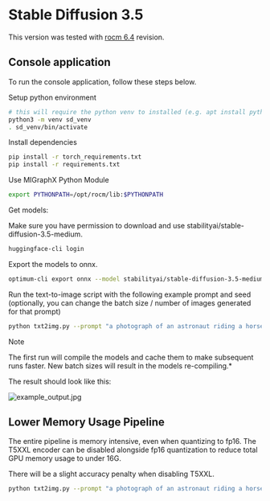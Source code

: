 # Stable Diffusion 3.5

This version was tested with [rocm 6.4](https://github.com/ROCmSoftwarePlatform/AMDMIGraphX/tree/rocm-6.4.0) revision.

## Console application

To run the console application, follow these steps below.

Setup python environment

```bash
# this will require the python venv to installed (e.g. apt install python3.8-venv)
python3 -m venv sd_venv
. sd_venv/bin/activate
```

Install dependencies

```bash
pip install -r torch_requirements.txt
pip install -r requirements.txt
```

Use MIGraphX Python Module

```bash
export PYTHONPATH=/opt/rocm/lib:$PYTHONPATH
```

Get models:

Make sure you have permission to download and use stabilityai/stable-diffusion-3.5-medium.
```bash
huggingface-cli login
```

Export the models to onnx. 

```bash
optimum-cli export onnx --model stabilityai/stable-diffusion-3.5-medium  models/sd35
```

Run the text-to-image script with the following example prompt and seed (optionally, you can change the batch size / number of images generated for that prompt)

```bash
python txt2img.py --prompt "a photograph of an astronaut riding a horse" --steps 50 --output astro_horse.jpg
```
> [!NOTE]
> The first run will compile the models and cache them to make subsequent runs faster. New batch sizes will result in the models re-compiling.*

The result should look like this:

![example_output.jpg](./example_output.jpg)

## Lower Memory Usage Pipeline
The entire pipeline is memory intensive, even when quantizing to fp16. The T5XXL encoder can be disabled alongside fp16 quantization to reduce total GPU memory usage to under 16G.

There will be a slight accuracy penalty when disabling T5XXL.
```bash
python txt2img.py --prompt "a photograph of an astronaut riding a horse" --steps 50 --skip-t5 --fp16=all --output astro_horse.jpg
```

